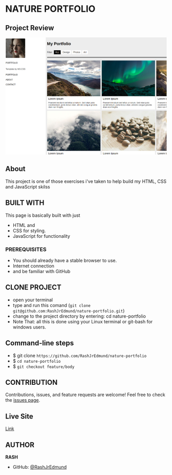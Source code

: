 # NATURE PORTFOLIO

## Project Review
![home page](assets/images/overview.png)

## About
This project is one of those exercises i've taken to help build my HTML, CSS and JavaScript skilss

## BUILT WITH
This page is basically built with just
* HTML and
* CSS for styling.
* JavaScript for functionality

### PREREQUISITES
* You should already have a stable browser to use.
* Internet connection
* and be familiar with GitHub

## CLONE PROJECT
* open your terminal
* type and run this comand (`git clone git@github.com:RashJrEdmund/nature-portfolio.git`)
* change to the project directory by entering: cd nature-portfolio
* Note That: all this is done using your Linux terminal or git-bash for windows users.

## Command-line steps

- $ git clone `https://github.com/RashJrEdmund/nature-portfolio`
- $ `cd nature-portfolio`
- $ `git checkout feature/body`

## CONTRIBUTION
Contributions, issues, and feature requests are welcome!
Feel free to check the [issues page](https://github.com/RashJrEdmund/nature-portfolio/issues).

## Live Site

[Link](https://rashjredmund.github.io/nature-portfolio/)

## AUTHOR
**RASH**
- GitHub: [@RashJrEdmund](https://github.com/RashJrEdmund)